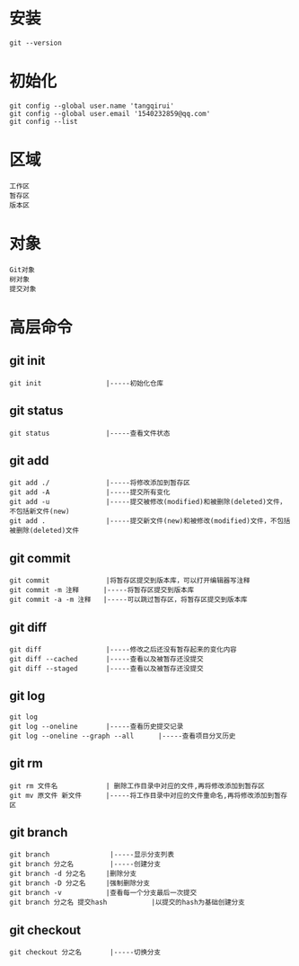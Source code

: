 # 安装
    git --version

# 初始化
    git config --global user.name 'tangqirui'
    git config --global user.email '1540232859@qq.com'
    git config --list

# 区域
    工作区
    暂存区
    版本区

# 对象
    Git对象
    树对象
    提交对象
# 高层命令
## git init                 
    git init                |-----初始化仓库
## git status
    git status              |-----查看文件状态
## git add
    git add ./              |-----将修改添加到暂存区
    git add -A              |-----提交所有变化
    git add -u              |-----提交被修改(modified)和被删除(deleted)文件，不包括新文件(new)
    git add .               |-----提交新文件(new)和被修改(modified)文件，不包括被删除(deleted)文件
## git commit
    git commit              |将暂存区提交到版本库，可以打开编辑器写注释
    git commit -m 注释      |-----将暂存区提交到版本库
    git commit -a -m 注释   |-----可以跳过暂存区，将暂存区提交到版本库
## git diff 
    git diff                |-----修改之后还没有暂存起来的变化内容
    git diff --cached       |-----查看以及被暂存还没提交
    git diff --staged       |-----查看以及被暂存还没提交
## git log
    git log
    git log --oneline       |-----查看历史提交记录
    git log --oneline --graph --all      |-----查看项目分叉历史
## git rm
    git rm 文件名            | 删除工作目录中对应的文件,再将修改添加到暂存区
    git mv 原文件 新文件      |-----将工作目录中对应的文件重命名,再将修改添加到暂存区
## git branch
    git branch               |-----显示分支列表
    git branch 分之名         |-----创建分支
    git branch -d 分之名     |删除分支
    git branch -D 分之名     |强制删除分支
    git branch -v           |查看每一个分支最后一次提交
    git branch 分之名 提交hash           |以提交的hash为基础创建分支
## git checkout
    git checkout 分之名       |-----切换分支




